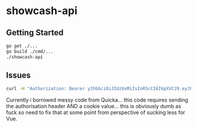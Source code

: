 # showcash-api

## Getting Started

```bash
go get ./...
go build ./cmd/...
./showcash-api
```

## Issues

```bash
curl -H "Authorization: Bearer yJhbGciOiJIUzUxMiIsInR5cCI6IkpXVCJ9.eyJFbWFpbCI6Im5pY2tAc2hvd2Nhc2guaW8iLCJVc2VySUQiOiIwMDAwMDAwMC0wMDAwLTAwMDAtMDAwMC0wMDAwMDAwMDAwMDAiLCJVc2VyU3RhdHVzIjoxLCJleHAiOjE1NzgyOTAxNzQsImlhdCI6MTU3ODI4OTI3NH0.G5qVCq2-ZGNHKdmWi70Nvncigqkjxi-8GWrHsAnDhk3OmLrCCVMgYHqIgYctqFTMuAID9vgj4F0PX571SNmKeg" localhost:8080/api/me  --cookie "jwt-token=eyJhbGciOiJIUzUxMiIsInR5cCI6IkpXVCJ9.eyJFbWFpbCI6Im5pY2tAc2hvd2Nhc2guaW8iLCJVc2VySUQiOiIwMDAwMDAwMC0wMDAwLTAwMDAtMDAwMC0wMDAwMDAwMDAwMDAiLCJVc2VyU3RhdHVzIjoxLCJleHAiOjE1NzgyOTAxNzQsImlhdCI6MTU3ODI4OTI3NH0.G5qVCq2-ZGNHKdmWi70Nvncigqkjxi-8GWrHsAnDhk3OmLrCCVMgYHqIgYctqFTMuAID9vgj4F0PX571SNmKeg; Path=/; Expires=Wed, 05 Feb 2020 05:41:14 GMT"
```

Currently i borrowed messy code from Quicka... this code requires sending the authorisation header AND a cookie value... this is obviously
dumb as fuck so need to fix that at some point from perspective of sucking less for Vue.